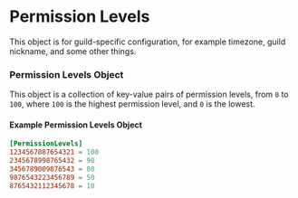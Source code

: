 # Permission Levels

This object is for guild-specific configuration, for example timezone, guild nickname, and some other things.

### Permission Levels Object

This object is a collection of key-value pairs of permission levels, from `0` to `100`, where `100` is the
highest permission level, and `0` is the lowest.

#### Example Permission Levels Object
```toml
[PermissionLevels]
1234567887654321 = 100
2345678998765432 = 90
3456789009876543 = 80
9876543223456789 = 50
8765432112345678 = 10
```
